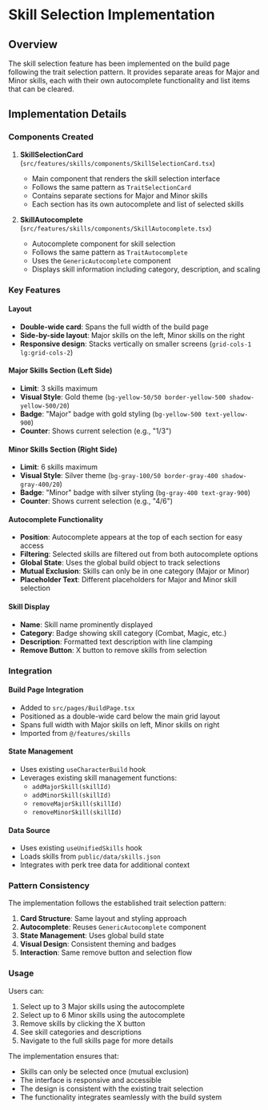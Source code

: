 # Skill Selection Implementation

## Overview

The skill selection feature has been implemented on the build page following the trait selection pattern. It provides separate areas for Major and Minor skills, each with their own autocomplete functionality and list items that can be cleared.

## Implementation Details

### Components Created

1. **SkillSelectionCard** (`src/features/skills/components/SkillSelectionCard.tsx`)
   - Main component that renders the skill selection interface
   - Follows the same pattern as `TraitSelectionCard`
   - Contains separate sections for Major and Minor skills
   - Each section has its own autocomplete and list of selected skills

2. **SkillAutocomplete** (`src/features/skills/components/SkillAutocomplete.tsx`)
   - Autocomplete component for skill selection
   - Follows the same pattern as `TraitAutocomplete`
   - Uses the `GenericAutocomplete` component
   - Displays skill information including category, description, and scaling

### Key Features

#### Layout
- **Double-wide card**: Spans the full width of the build page
- **Side-by-side layout**: Major skills on the left, Minor skills on the right
- **Responsive design**: Stacks vertically on smaller screens (`grid-cols-1 lg:grid-cols-2`)

#### Major Skills Section (Left Side)
- **Limit**: 3 skills maximum
- **Visual Style**: Gold theme (`bg-yellow-50/50 border-yellow-500 shadow-yellow-500/20`)
- **Badge**: "Major" badge with gold styling (`bg-yellow-500 text-yellow-900`)
- **Counter**: Shows current selection (e.g., "1/3")

#### Minor Skills Section (Right Side)
- **Limit**: 6 skills maximum
- **Visual Style**: Silver theme (`bg-gray-100/50 border-gray-400 shadow-gray-400/20`)
- **Badge**: "Minor" badge with silver styling (`bg-gray-400 text-gray-900`)
- **Counter**: Shows current selection (e.g., "4/6")

#### Autocomplete Functionality
- **Position**: Autocomplete appears at the top of each section for easy access
- **Filtering**: Selected skills are filtered out from both autocomplete options
- **Global State**: Uses the global build object to track selections
- **Mutual Exclusion**: Skills can only be in one category (Major or Minor)
- **Placeholder Text**: Different placeholders for Major and Minor skill selection

#### Skill Display
- **Name**: Skill name prominently displayed
- **Category**: Badge showing skill category (Combat, Magic, etc.)
- **Description**: Formatted text description with line clamping
- **Remove Button**: X button to remove skills from selection

### Integration

#### Build Page Integration
- Added to `src/pages/BuildPage.tsx`
- Positioned as a double-wide card below the main grid layout
- Spans full width with Major skills on left, Minor skills on right
- Imported from `@/features/skills`

#### State Management
- Uses existing `useCharacterBuild` hook
- Leverages existing skill management functions:
  - `addMajorSkill(skillId)`
  - `addMinorSkill(skillId)`
  - `removeMajorSkill(skillId)`
  - `removeMinorSkill(skillId)`

#### Data Source
- Uses existing `useUnifiedSkills` hook
- Loads skills from `public/data/skills.json`
- Integrates with perk tree data for additional context

### Pattern Consistency

The implementation follows the established trait selection pattern:

1. **Card Structure**: Same layout and styling approach
2. **Autocomplete**: Reuses `GenericAutocomplete` component
3. **State Management**: Uses global build state
4. **Visual Design**: Consistent theming and badges
5. **Interaction**: Same remove button and selection flow

### Usage

Users can:
1. Select up to 3 Major skills using the autocomplete
2. Select up to 6 Minor skills using the autocomplete
3. Remove skills by clicking the X button
4. See skill categories and descriptions
5. Navigate to the full skills page for more details

The implementation ensures that:
- Skills can only be selected once (mutual exclusion)
- The interface is responsive and accessible
- The design is consistent with the existing trait selection
- The functionality integrates seamlessly with the build system 